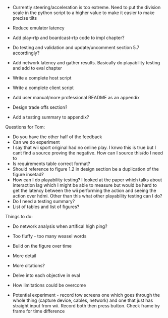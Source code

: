 - Currently steering/acceleration is too extreme. Need to put the division scale in the python script to a higher value to make it easier to make precise tilts
- Reduce emulator latency 

- Add play-rtp and boardcast-rtp code to impl chapter?
- Do testing and validation and update/uncomment section 5.7 accordingly?

- Add network latency and gather results. Basically do playability testing and add to eval chapter
- Write a complete host script
- Write a complete client script
- Add user manual/more professional README as an appendix

- Design trade offs section?
- Add a testing summary to appendix?
  
Questions for Tom:

- Do you have the other half of the feedback
- Can we do experiment
- I say that wii sport original had no online play. I knwo this is true but I cant find a source proving the negative. How can I source this/do I need to
- Is requirements table correct format?
- Should reference to figure 1.2 in design section be a duplication of the figure insetad?
- How can I do playability testing? I looked at the paper which talks about interaction lag which I might be able to measure but would be hard to get the latency between the wii performing the action and seeing the action over hdmi. Other than this what other playability testing can I do?
- Do I need a testing summary? 
- List of tables and list of figures?

Things to do:
- Do network analysis when artifical high ping?
- Too fluffy - too many weasel words
- Build on the figure over time
- More detail
- More citations?

- Delve into each objective in eval
- How limitations could be overcome
- Potential experiment - record tow screens one which goes through the whole thing (capture device, cables, network) and one that just has straight input from wii. Record both then press button. Check frame by frame for time difference
